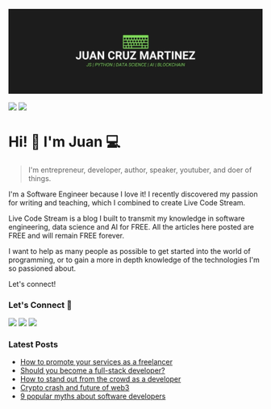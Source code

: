 !["Juan Cruz Martinez: Founder & Author of Live Code Stream"](https://raw.githubusercontent.com/bajcmartinez/bajcmartinez/master/images/banner.jpg)

[![](https://komarev.com/ghpvc/?username=bajcmartinez&color=blue&label=Profile%20Views)](https://github.com/bajcmartinez)
[![](https://img.shields.io/github/followers/bajcmartinez?label=GitHub%20Followers)](https://github.com/bajcmartinez)

# Hi! 👋 I'm Juan 💻

> I'm entrepreneur, developer, author, speaker, youtuber, and doer of things.

I'm a Software Engineer because I love it! I recently discovered my passion for writing and teaching, which I combined to create Live Code Stream.

Live Code Stream is a blog I built to transmit my knowledge in software engineering, data science and AI for FREE. All the articles here posted are FREE and will remain FREE forever.

I want to help as many people as possible to get started into the world of programming, or to gain a more in depth knowledge of the technologies I'm so passioned about.

Let's connect!

### Let's Connect 🔗

[![](https://img.shields.io/badge/linkedin-%230077B5.svg?&style=for-the-badge&logo=linkedin&logoColor=white0e76a8)](https://www.linkedin.com/in/bajcmartinez/)
[![](https://img.shields.io/badge/twitter-%230077B5.svg?&style=for-the-badge&logo=twitter&logoColor=white&color=00acee)](https://twitter.com/bajcmartinez)
[![](https://img.shields.io/badge/linktree-%230077B5.svg?&style=for-the-badge&logo=newsletter&logoColor=white&color=8a3ab9)](https://linktr.ee/bajcmartinez)

### Latest Posts
<!-- BLOG-POST-LIST:START -->
- [How to promote your services as a freelancer](https://livecodestream.dev/post/how-to-promote-your-services-as-a-freelancer/)
- [Should you become a full-stack developer?](https://livecodestream.dev/post/why-to-be-full-stack/)
- [How to stand out from the crowd as a developer](https://livecodestream.dev/post/stand-out-as-a-developer/)
- [Crypto crash and future of web3](https://livecodestream.dev/post/crypto-crash-and-future-of-web3/)
- [9 popular myths about software developers](https://livecodestream.dev/post/9-popular-myths-about-software-developers/)
<!-- BLOG-POST-LIST:END -->
